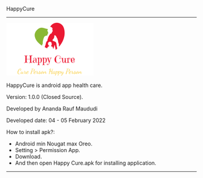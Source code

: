 HappyCure



-----------------------------------------------------------------------------------------------------------------------------------------------------------------------------------

![Wallpaper Program](https://raw.githubusercontent.com/AnandaRauf/HappyCure/main/logo%20happy%20cure.png)

HappyCure is android app health care. 

Version: 1.0.0 (Closed Source).

Developed by Ananda Rauf Maududi

Developed date: 04 - 05 February 2022

How to install apk?:
- Android min Nougat max Oreo.
- Setting > Permission App.
- Download.
- And then open Happy Cure.apk for installing application.



-----------------------------------------------------------------------------------------------------------------------------------------------------------------------------------
